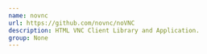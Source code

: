 ```yaml
---
name: novnc
url: https://github.com/novnc/noVNC
description: HTML VNC Client Library and Application.
group: None
---
```

